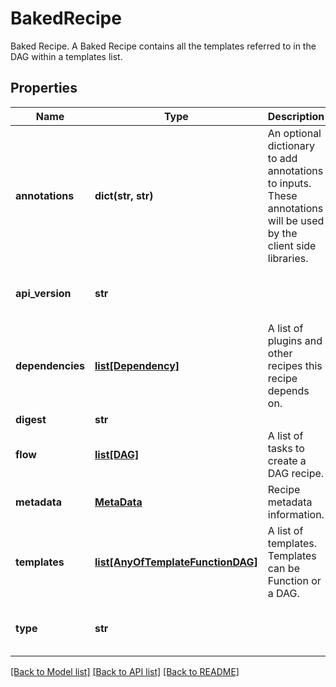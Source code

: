 # BakedRecipe

Baked Recipe.  A Baked Recipe contains all the templates referred to in the DAG within a templates list.
## Properties
Name | Type | Description | Notes
------------ | ------------- | ------------- | -------------
**annotations** | **dict(str, str)** | An optional dictionary to add annotations to inputs. These annotations will be used by the client side libraries. | [optional] 
**api_version** | **str** |  | [optional] [readonly] [default to 'v1beta1']
**dependencies** | [**list[Dependency]**](Dependency.md) | A list of plugins and other recipes this recipe depends on. | [optional] 
**digest** | **str** |  | 
**flow** | [**list[DAG]**](DAG.md) | A list of tasks to create a DAG recipe. | 
**metadata** | [**MetaData**](MetaData.md) | Recipe metadata information. | [optional] 
**templates** | [**list[AnyOfTemplateFunctionDAG]**](AnyOfTemplateFunctionDAG.md) | A list of templates. Templates can be Function or a DAG. | 
**type** | **str** |  | [optional] [readonly] [default to 'BakedRecipe']

[[Back to Model list]](../README.md#documentation-for-models) [[Back to API list]](../README.md#documentation-for-api-endpoints) [[Back to README]](../README.md)


